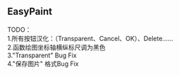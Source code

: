## EasyPaint

TODO：\
1.所有按钮汉化：（Transparent、Cancel、OK）、Delete…… \
2.函数绘图坐标轴横纵标尺调为黑色 \
3."Transparent" Bug Fix \
4."保存图片" 格式Bug Fix